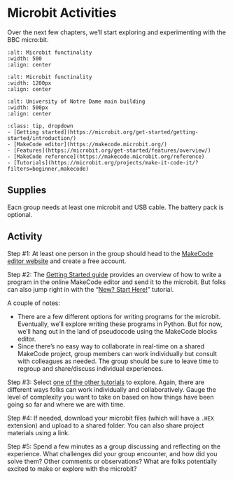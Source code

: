 # Microbit Activities

Over the next few chapters, we’ll start exploring and experimenting with the BBC micro:bit. 

```{image} https://cdn.sanity.io/images/ajwvhvgo/production/00657b75b7742fc80c54051967c443686389c10e-1272x567.png?w=870&q=80&fit=max&auto=format
:alt: Microbit functinality
:width: 500
:align: center
```

```{image} https://microbit-challenges.readthedocs.io/en/latest/_images/microbit-hardware-access.jpg
:alt: Microbit functinality
:width: 1200px
:align: center
```

```{image} ../images/ch1/bits-bytes-explanation.png
:alt: University of Notre Dame main building
:width: 500px
:align: center
```

```{admonition} Resources
:class: tip, dropdown
- [Getting started](https://microbit.org/get-started/getting-started/introduction/)
- [MakeCode editor](https://makecode.microbit.org/)
- [Features](https://microbit.org/get-started/features/overview/)
- [MakeCode reference](https://makecode.microbit.org/reference)
- [Tutorials](https://microbit.org/projects/make-it-code-it/?filters=beginner,makecode)
```

## Supplies 

Eacn group needs at least one microbit and USB cable. The battery pack is optional.

## Activity

Step #1: At least one person in the group should head to the [MakeCode editor website](https://makecode.microbit.org/) and create a free account.

Step #2: The [Getting Started guide](https://microbit.org/get-started/getting-started/introduction/) provides an overview of how to write a program in the online MakeCode editor and send it to the microbit. But folks can also jump right in with the “[New? Start Here!](https://makecode.microbit.org/#editor)” tutorial.

A couple of notes:
- There are a few different options for writing programs for the microbit. Eventually, we’ll explore writing these programs in Python. But for now, we’ll hang out in the land of pseudocode using the MakeCode blocks editor.
- Since there’s no easy way to collaborate in real-time on a shared MakeCode project, group members can work individually but consult with colleagues as needed. The group should be sure to leave time to regroup and share/discuss individual experiences.

Step #3: Select [one of the other tutorials](https://microbit.org/projects/make-it-code-it/?filters=beginner,makecode) to explore. Again, there are different ways folks can work individually and collaboratively. Gauge the level of complexity you want to take on based on how things have been going so far and where we are with time.

Step #4: If needed, download your microbit files (which will have a `.HEX` extension) and upload to a shared folder. You can also share project materials using a link.

Step #5: Spend a few minutes as a group discussing and reflecting on the experience. What challenges did your group encounter, and how did you solve them? Other comments or observations? What are folks potentially excited to make or explore with the microbit?